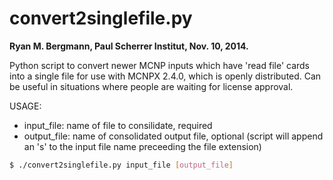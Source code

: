 convert2singlefile.py
========
**Ryan M. Bergmann, Paul Scherrer Institut, Nov. 10, 2014.**

Python script to convert newer MCNP inputs which have 'read file' cards into a single file for use with MCNPX 2.4.0, which is openly distributed. Can be useful in situations where people are waiting for license approval.

USAGE:

- input_file:   name of file to consilidate, required
- output_file:  name of consolidated output file, optional (script will append an 's' to the input file name preceeding the file extension)

``` bash
$ ./convert2singlefile.py input_file [output_file]
```